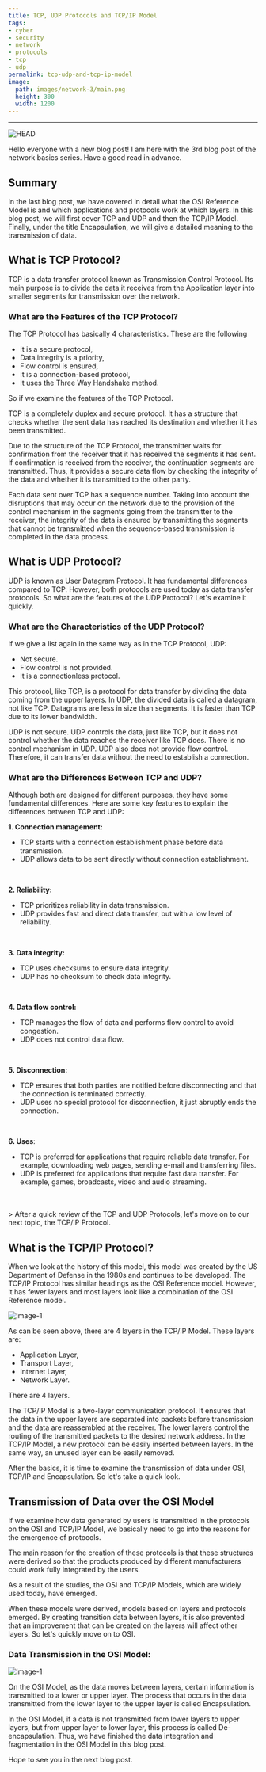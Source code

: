 ```yaml
---
title: TCP, UDP Protocols and TCP/IP Model
tags:
- cyber
- security
- network
- protocols
- tcp
- udp
permalink: tcp-udp-and-tcp-ip-model
image:
  path: images/network-3/main.png
  height: 300
  width: 1200
---
```


---
![HEAD](/images/network-3/main.png)

Hello everyone with a new blog post! I am here with the 3rd blog post of the network basics series. Have a good read in advance.

## Summary

In the last blog post, we have covered in detail what the OSI Reference Model is and which applications and protocols work at which layers. In this blog post, we will first cover TCP and UDP and then the TCP/IP Model. Finally, under the title Encapsulation, we will give a detailed meaning to the transmission of data.

## What is TCP Protocol?

TCP is a data transfer protocol known as Transmission Control Protocol. Its main purpose is to divide the data it receives from the Application layer into smaller segments for transmission over the network.

### What are the Features of the TCP Protocol?

The TCP Protocol has basically 4 characteristics. These are the following

- It is a secure protocol,
- Data integrity is a priority,
- Flow control is ensured,
- It is a connection-based protocol,
- It uses the Three Way Handshake method.

So if we examine the features of the TCP Protocol.

TCP is a completely duplex and secure protocol. It has a structure that checks whether the sent data has reached its destination and whether it has been transmitted.

Due to the structure of the TCP Protocol, the transmitter waits for confirmation from the receiver that it has received the segments it has sent. If confirmation is received from the receiver, the continuation segments are transmitted. Thus, it provides a secure data flow by checking the integrity of the data and whether it is transmitted to the other party.

Each data sent over TCP has a sequence number. Taking into account the disruptions that may occur on the network due to the provision of the control mechanism in the segments going from the transmitter to the receiver, the integrity of the data is ensured by transmitting the segments that cannot be transmitted when the sequence-based transmission is completed in the data process.

## What is UDP Protocol?

UDP is known as User Datagram Protocol. It has fundamental differences compared to TCP. However, both protocols are used today as data transfer protocols. So what are the features of the UDP Protocol? Let's examine it quickly.

### What are the Characteristics of the UDP Protocol?

If we give a list again in the same way as in the TCP Protocol, UDP:

- Not secure.
- Flow control is not provided.
- It is a connectionless protocol.

This protocol, like TCP, is a protocol for data transfer by dividing the data coming from the upper layers. In UDP, the divided data is called a datagram, not like TCP. Datagrams are less in size than segments. It is faster than TCP due to its lower bandwidth.

UDP is not secure. UDP controls the data, just like TCP, but it does not control whether the data reaches the receiver like TCP does. There is no control mechanism in UDP. UDP also does not provide flow control. Therefore, it can transfer data without the need to establish a connection.

### What are the Differences Between TCP and UDP?

Although both are designed for different purposes, they have some fundamental differences. Here are some key features to explain the differences between TCP and UDP:

**1. Connection management:**
- TCP starts with a connection establishment phase before data transmission.
- UDP allows data to be sent directly without connection establishment.
<br>

**2. Reliability:**
- TCP prioritizes reliability in data transmission.
- UDP provides fast and direct data transfer, but with a low level of reliability.
<br>

**3. Data integrity:**
- TCP uses checksums to ensure data integrity.
- UDP has no checksum to check data integrity.
<br>

**4. Data flow control:**
- TCP manages the flow of data and performs flow control to avoid congestion.
- UDP does not control data flow.
<br>

**5. Disconnection:**
- TCP ensures that both parties are notified before disconnecting and that the connection is terminated correctly.
- UDP uses no special protocol for disconnection, it just abruptly ends the connection.
<br>

**6. Uses**:
- TCP is preferred for applications that require reliable data transfer. For example, downloading web pages, sending e-mail and transferring files.
- UDP is preferred for applications that require fast data transfer. For example, games, broadcasts, video and audio streaming.
<br>
<br>
> After a quick review of the TCP and UDP Protocols, let's move on to our next topic, the TCP/IP Protocol.

## What is the TCP/IP Protocol?

When we look at the history of this model, this model was created by the US Department of Defense in the 1980s and continues to be developed. The TCP/IP Protocol has similar headings as the OSI Reference model. However, it has fewer layers and most layers look like a combination of the OSI Reference model.

![image-1](/images/network-3/image-1.png)

As can be seen above, there are 4 layers in the TCP/IP Model. These layers are:

- Application Layer,
- Transport Layer,
- Internet Layer,
- Network Layer.

There are 4 layers.

The TCP/IP Model is a two-layer communication protocol. It ensures that the data in the upper layers are separated into packets before transmission and the data are reassembled at the receiver. The lower layers control the routing of the transmitted packets to the desired network address. In the TCP/IP Model, a new protocol can be easily inserted between layers. In the same way, an unused layer can be easily removed.

After the basics, it is time to examine the transmission of data under OSI, TCP/IP and Encapsulation. So let's take a quick look.

## Transmission of Data over the OSI Model

If we examine how data generated by users is transmitted in the protocols on the OSI and TCP/IP Model, we basically need to go into the reasons for the emergence of protocols.

The main reason for the creation of these protocols is that these structures were derived so that the products produced by different manufacturers could work fully integrated by the users.

As a result of the studies, the OSI and TCP/IP Models, which are widely used today, have emerged.

When these models were derived, models based on layers and protocols emerged. By creating transition data between layers, it is also prevented that an improvement that can be created on the layers will affect other layers. So let's quickly move on to OSI.

### Data Transmission in the OSI Model:

![image-1](/images/network-3/image-2.png)

On the OSI Model, as the data moves between layers, certain information is transmitted to a lower or upper layer. The process that occurs in the data transmitted from the lower layer to the upper layer is called Encapsulation.

In the OSI Model, if a data is not transmitted from lower layers to upper layers, but from upper layer to lower layer, this process is called De-encapsulation. Thus, we have finished the data integration and fragmentation in the OSI Model in this blog post.

Hope to see you in the next blog post.
